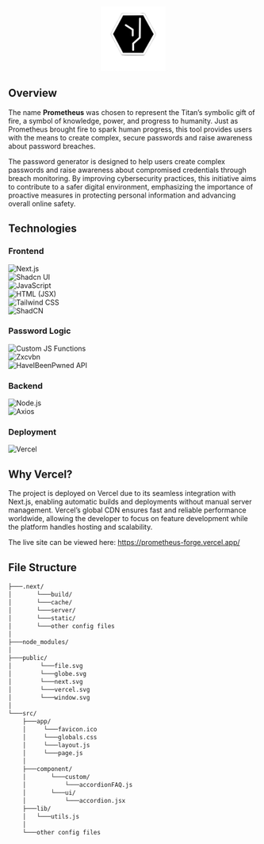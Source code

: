 <div align="center">
  <a href="">
    <img src="public/Z Logo.png" alt="Zorion Logo" width="130">
  </a>
</div>

## Overview
The name <strong>Prometheus</strong> was chosen to represent the Titan’s symbolic gift of fire, a symbol of knowledge, power, and progress to humanity. Just as Prometheus brought fire to spark human progress, this tool provides users with the means to create complex, secure passwords and raise awareness about password breaches. 

The password generator is designed to help users create complex passwords and raise awareness about compromised credentials through breach monitoring. By improving cybersecurity practices, this initiative aims to contribute to a safer digital environment, emphasizing the importance of proactive measures in protecting personal information and advancing overall online safety.

## Technologies 

### Frontend
![Next.js](https://img.shields.io/badge/Next.js-000000?style=for-the-badge&logo=next.js&logoColor=white)  
![Shadcn UI](https://img.shields.io/badge/Shadcn_ui-3b82f6?style=for-the-badge&logo=tailwind-css&logoColor=white)  
![JavaScript](https://img.shields.io/badge/JavaScript-F7DF1E?style=for-the-badge&logo=javascript&logoColor=black)  
![HTML (JSX)](https://img.shields.io/badge/HTML5-E34F26?style=for-the-badge&logo=html5&logoColor=white)  
![Tailwind CSS](https://img.shields.io/badge/Tailwind_CSS-06B6D4?style=for-the-badge&logo=tailwind-css&logoColor=white)  
![ShadCN](https://img.shields.io/badge/shadcn%2Fui-303030?style=for-the-badge&logo=shadcnui&logoColor=white)

### Password Logic
![Custom JS Functions](https://img.shields.io/badge/Custom_JS_Functions-000000?style=for-the-badge&logo=javascript&logoColor=white)  
![Zxcvbn](https://img.shields.io/badge/zxcvbn-4A90E2?style=for-the-badge&logo=javascript&logoColor=white)  
![HaveIBeenPwned API](https://img.shields.io/badge/HaveIBeenPwned-FF6600?style=for-the-badge&logo=api&logoColor=white)  

### Backend
![Node.js](https://img.shields.io/badge/Node.js-339933?style=for-the-badge&logo=node.js&logoColor=white)  
![Axios](https://img.shields.io/badge/Axios-F2A1A1?style=for-the-badge&logo=axios&logoColor=white)  

### Deployment
![Vercel](https://img.shields.io/badge/Vercel-000000?style=for-the-badge&logo=vercel&logoColor=white)  


## Why Vercel?

The project is deployed on Vercel due to its seamless integration with Next.js, enabling automatic builds and deployments without manual server management. Vercel’s global CDN ensures fast and reliable performance worldwide, allowing the developer to focus on feature development while the platform handles hosting and scalability.

The live site can be viewed here: https://prometheus-forge.vercel.app/

## File Structure

```
├───.next/
│		└───build/
│		└───cache/
│		└───server/
│		└───static/
│		└───other config files
│
├───node_modules/
│
├───public/
│		 └───file.svg
│		 └───globe.svg
│		 └───next.svg
│		 └───vercel.svg
│		 └───window.svg
│
└───src/
	├───app/
	│     └───favicon.ico
	│     └───globals.css
	│     └───layout.js
	│     └───page.js
	│
	├───component/
	│		└───custom/
	│		 	└───accordionFAQ.js
	│		└───ui/
	│		 	└───accordion.jsx
	├───lib/
	│	└───utils.js
	│
	└───other config files
```
